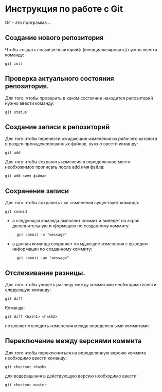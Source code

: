 # Инструкция по работе с Git

Git  - это программа ...

## Создание нового репозитория

Чтобы создать новый репозиторийф (инерциализировать) нужно ввести команду:

    git init

  ## Проверка актуального состояния репозитория.

  Для того, чтобы проверить в каком состоянии находится репозиторий нужно ввести команду:

    git status

## Создание записи в репозиторий

Для того чтобы перенести ожидающие изменения из рабочего каталога в раздел проиндексированных файлов, нужно ввести команду:

    git add

Для того чтобы сохранить изменеия в определенное место необхожимоо прописать после add имя файла:
    
    git add <имя файла>

## Сохранение записи

Для того чтобы сохранить шаг изменений существует команда:

    git commid

* а следующая команда выполнит коммит и выведет на экран дополнительную информацию по созданному коммиту:

        git commit -m "message"

* а данная команда сохраняет ожмдающие изменения с выводом информации по созданному коммиту:

        git commit -аm "message"

## Отслеживание разницы.

Для того чтобы увидеть разницу между коммитами необходимо ввести следующую команду:

    git diff

Команда:

    git diff <hash1> <hash2>

позволяет отследить изменения между определенными коммитами

## Переключение между версиями коммита

Для того чтобы переключиться на определенную версию коммита необходимо ввести команду:

    git checkout <hash>

для водвращения в действующую версию необходимо ввести:

    git checkout master


